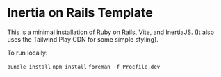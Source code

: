 # Inertia on Rails Template

This is a minimal installation of Ruby on Rails, Vite, and InertiaJS. (It also uses the Tailwind Play CDN for some simple styling).

To run locally:

`bundle install`
`npm install`
`foreman -f Procfile.dev`
